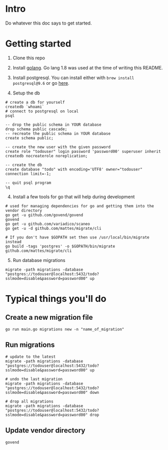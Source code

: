 # Intro

Do whatever this doc says to get started.

# Getting started

1. Clone this repo
2. Install [golang](https://golang.org/dl/). Go lang 1.8 was used
at the time of writing this README.
3. Install postgresql. You can install either with `brew install postgresql@9.6`
or go [here](https://www.postgresql.org/download/).

4. Setup the db

```
# create a db for yourself
createdb `whoami`
# connect to postgresql on local
psql

-- drop the public schema in YOUR database
drop schema public cascade;
-- recreate the public schema in YOUR database
create schema public;

-- create the new user with the given password
create role "todouser" login password 'password00' superuser inherit createdb nocreaterole noreplication;

-- create the db
create database "todo" with encoding='UTF8' owner="todouser" connection limit=-1;

-- quit psql program
\q
```

4. Install a few tools for go that will help during development

```
# used for managing dependencies for go and getting them into the vendor directory
go get -u github.com/govend/govend
govend
go get -u github.com/variadico/scaneo
go get -u -d github.com/mattes/migrate/cli

# If you don't have $GOPATH set then use /usr/local/bin/migrate instead
go build -tags 'postgres' -o $GOPATH/bin/migrate github.com/mattes/migrate/cli
```

5. Run database migrations

```
migrate -path migrations -database "postgres://todouser@localhost:5432/todo?sslmode=disable&password=password00" up
```

# Typical things you'll do

## Create a new migration file

```
go run main.go migrations new -n "name_of_migration"
```

## Run migrations

```
# update to the latest
migrate -path migrations -database "postgres://todouser@localhost:5432/todo?sslmode=disable&password=password00" up

# undo the last migration
migrate -path migrations -database "postgres://todouser@localhost:5432/todo?sslmode=disable&password=password00" down

# drop all migrations
migrate -path migrations -database "postgres://todouser@localhost:5432/todo?sslmode=disable&password=password00" drop
```

## Update vendor directory

```
govend
```
